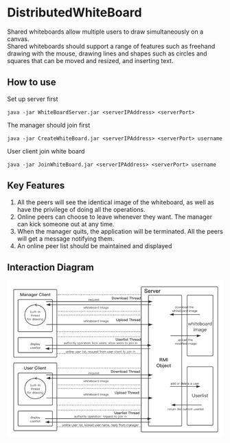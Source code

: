 # DistributedWhiteBoard
Shared whiteboards allow multiple users to draw simultaneously on a canvas.  
Shared whiteboards should support a range of features such as freehand drawing with the mouse, drawing lines and shapes such as circles and squares that can be moved and resized, and inserting text. 
## How to use
Set up server first  
```
java -jar WhiteBoardServer.jar <serverIPAddress> <serverPort>
```
The manager should join first  
```
java -jar CreateWhiteBoard.jar <serverIPAddress> <serverPort> username
```
User client join white board
```
java -jar JoinWhiteBoard.jar <serverIPAddress> <serverPort> username
```
## Key Features
1. All the peers will see the identical image of the whiteboard, as well as have the privilege of doing all the operations.  
2. Online peers can choose to leave whenever they want. The manager can kick someone out at any time.  
3. When the manager quits, the application will be terminated. All the peers will get a message notifying them.  
4. An online peer list should be maintained and displayed  
## Interaction Diagram
![image](https://github.com/misstek/DistributedWhiteBoard/blob/master/Img/Interaction.png)
